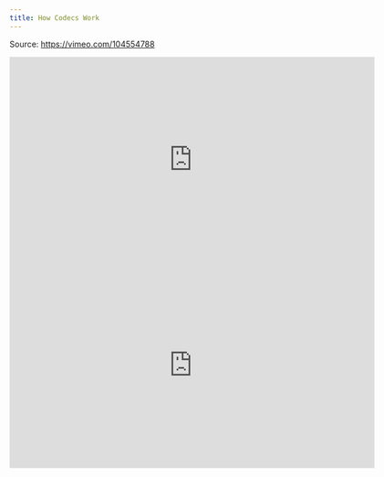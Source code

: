 ```yaml
---
title: How Codecs Work
---
```


Source: https://vimeo.com/104554788

<iframe src="https://player.vimeo.com/video/104554788" width="640" height="360" frameborder="0" webkitallowfullscreen mozallowfullscreen allowfullscreen></iframe>

<iframe src="https://player.vimeo.com/video/115534648" width="640" height="360" frameborder="0" webkitallowfullscreen mozallowfullscreen allowfullscreen></iframe>
